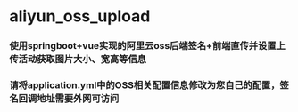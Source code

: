 # aliyun_oss_upload
### 使用springboot+vue实现的阿里云oss后端签名+前端直传并设置上传活动获取图片大小、宽高等信息
### 请将application.yml中的OSS相关配置信息修改为您自己的配置，签名回调地址需要外网可访问
